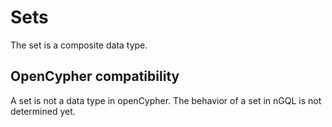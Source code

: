 # Sets

The set is a composite data type.

## OpenCypher compatibility

A set is not a data type in openCypher. The behavior of a set in nGQL is not determined yet.

<!-- 
# Set

Set is a composite data type. Set is a string object that can have zero or more unique values. Individual set elements must be chosen from the list of values 'value1', 'value2', ...

!!! caution

    A composite data type (i.e. set, map, and list) cannot be stored as properties.
-->
